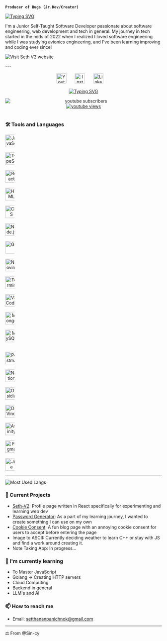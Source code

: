 
**` Producer of Bugs (Jr.Dev/Creator) `**

<p align="left">
    <a href="https://git.io/typing-svg"><img src="https://readme-typing-svg.demolab.com?font=JetBrains+Mono+Nl&size=23&duration=1&color=F6C177&vCenter=true&repeat=false&width=435&lines=Pheno+Seth+Panichnok" alt="Typing SVG" /></a>
</p>
I'm a Junior Self-Taught Software Developer passionate about software engineering, web development and tech in general.
My journey in tech started in the mids of 2022 when I realized I loved software engineering while I was studying avionics engineering, and I've been learning improving and coding ever since!





<p>
    <a href="https://seth-v2.netlify.app/" target="_blank" rel="noopener noreferrer" style="text-decoration: none;">
        <img alt="Visit Seth V2 website" title="Visit Seth V2 website" src="https://img.shields.io/badge/Seth%20V2-9CCFD8?style=for-the-badge&logo=netlify&labelColor=000000" /></a>
</p>
---

<p align="center" >
    <a href="https://www.youtube.com/channel/UCWam55wUh-OOcvrGJisq0zA?sub_confirmation=1" ><img width="32px" alt="Youtube" title="Youtube" src="https://img.icons8.com/fluency/48/26e07f/youtube-play.png" /></a>
    &#8287;&#8287;&#8287;&#8287;&#8287;
    <a href="https://www.instagram.com/seth_edw/" ><img width="32px" alt="Instagram" title="Instagram" src="https://img.icons8.com/?size=160&id=BrU2BBoRXiWq&format=png" /></a>
    &#8287;&#8287;&#8287;&#8287;&#8287;
    <a href="https://www.linkedin.com/in/setthanan-panichnok-593346261" ><img width="32px" alt="LinkedIn" title="LinkedIn" src="https://img.icons8.com/fluency/48/26e07f/linkedin.png" /></a>
    &#8287;&#8287;&#8287;&#8287;&#8287;
</p>

<p align="center">
    <a href="https://git.io/typing-svg"><img src="https://readme-typing-svg.demolab.com?font=JetBrains+Mono+Nl&pause=1000&color=6ECFF7&center=true&vCenter=true&width=435&lines=Self-taught+Jr.+Developer;Never+Stop+Learning" alt="Typing SVG" /></a>
</p>

<p align="center">
    <a href="https://www.youtube.com/channel/UCWam55wUh-OOcvrGJisq0zA?sub_confirmation=1" style="text-decoration: none;">
        <img alt="youtube subscribers" title="Subscribe to my YouTube channel" src="https://custom-icon-badges.demolab.com/youtube/channel/subscribers/UCWam55wUh-OOcvrGJisq0zA?color=%23E05D44&label=SUBSCRIBE&logo=video&logoColor=white&style=for-the-badge&labelColor=CE4630" style="display: block;"/></a>
    <a href="https://www.youtube.com/channel/UCWam55wUh-OOcvrGJisq0zA">
        <img alt="youtube views" title="YouTube views" src="https://custom-icon-badges.demolab.com/youtube/channel/views/UCWam55wUh-OOcvrGJisq0zA?color=%2383C9F4&logo=video&logoColor=white&style=for-the-badge&labelColor=003B6F"/></a>
</p>

#

### 🛠 Tools and Languages

<!-- - Languages: JavaScript -->
<!-- - Frontend(Main): JS, TS, React, HTML and CSS -->
<!-- - Backend: Node.js and Express -->
<!-- - Databases: MongoDB, MySQL and GraphQl -->
<!-- - Tools: Git, Vim/Nvim , VSCode(debugging) and Terminal Utils. -->

<!-- Frontend -->
<p align="center" style="width: 30px; padding-right: 0px;">
    <img src="https://cdn.jsdelivr.net/gh/devicons/devicon/icons/javascript/javascript-original.svg" alt="JavaScript" title="JavaScript" width="40" height="40"/>
    &#8287;&#8287;&#8287;&#8287;&#8287;
    <img src="https://cdn.jsdelivr.net/gh/devicons/devicon/icons/typescript/typescript-original.svg" alt="TypeScript" title="TypeScript" width="40" height="40"/>
    &#8287;&#8287;&#8287;&#8287;&#8287;
    <img src="https://cdn.jsdelivr.net/gh/devicons/devicon/icons/react/react-original.svg" alt="React" title="React" width="40" height="40"/>
    &#8287;&#8287;&#8287;&#8287;&#8287;
    <img src="https://cdn.jsdelivr.net/gh/devicons/devicon/icons/html5/html5-original.svg" alt="HTML" title="HTML" width="40" height="40"/>
    &#8287;&#8287;&#8287;&#8287;&#8287;
    <img src="https://cdn.jsdelivr.net/gh/devicons/devicon/icons/css3/css3-original.svg" alt="CSS" title="CSS" width="40" height="40"/>
    &#8287;&#8287;&#8287;&#8287;&#8287;
    <img src="https://cdn.jsdelivr.net/gh/devicons/devicon/icons/nodejs/nodejs-original.svg" alt="Node.js" title="Node.js" width="40" height="40"/>
    &#8287;&#8287;&#8287;&#8287;&#8287;
    <!-- Others -->
    <img src="https://cdn.jsdelivr.net/gh/devicons/devicon/icons/git/git-original.svg" alt="Git" title="Git" width="40" height="40"/>
    &#8287;&#8287;&#8287;&#8287;&#8287;
    <img src="https://cdn.jsdelivr.net/gh/devicons/devicon/icons/neovim/neovim-original.svg" alt="Neovim" title="Neovim" width="40" height="40"/>
    &#8287;&#8287;&#8287;&#8287;&#8287;
    <img src="https://img.icons8.com/fluency/48/000000/console.png" alt="Terminal" title="Terminal Utils" width="40" height="40"/>
    &#8287;&#8287;&#8287;&#8287;&#8287;
    <img src="https://cdn.jsdelivr.net/gh/devicons/devicon/icons/vscode/vscode-original.svg" alt="VSCode" title="VSCode" width="40" height="40"/>
    &#8287;&#8287;&#8287;&#8287;&#8287;
    <!-- Databases -->
    <img src="https://cdn.jsdelivr.net/gh/devicons/devicon/icons/mongodb/mongodb-original.svg" alt="MongoDB" title="MongoDB" width="40" height="40"/>
    &#8287;&#8287;&#8287;&#8287;&#8287;
    <img src="https://cdn.jsdelivr.net/gh/devicons/devicon/icons/mysql/mysql-original.svg" alt="MySQL" title="MySQL" width="40" height="40"/>
    &#8287;&#8287;&#8287;&#8287;&#8287;
</p>

<p align="center" style="width: 30px;">
    <!-- others -->
    <img src="https://cdn.jsdelivr.net/gh/devicons/devicon@latest/icons/postman/postman-original.svg" alt="Postman" title="Postman" width="40" height="40"/>
    &#8287;&#8287;&#8287;&#8287;&#8287;
    <img src="https://cdn.jsdelivr.net/gh/devicons/devicon@latest/icons/notion/notion-original.svg" alt="Notion" title="Notion" width="40" height="40"/>
    &#8287;&#8287;&#8287;&#8287;&#8287;
    <img src="https://obsidian.md/images/obsidian-logo-gradient.svg" alt="Obsidian" title="Obsidian" width="40" height="40"/>
    &#8287;&#8287;&#8287;&#8287;&#8287;
    <img src="https://upload.wikimedia.org/wikipedia/commons/9/90/DaVinci_Resolve_17_logo.svg" alt="DaVinci Resolve" title="DaVinci Resolve" width="40" height="40"/>
    &#8287;&#8287;&#8287;&#8287;&#8287;
    <img src="https://upload.wikimedia.org/wikipedia/commons/thumb/f/f5/Affinity_Photo_V2_icon.svg/2048px-Affinity_Photo_V2_icon.svg.png" alt="Affinity Photo" title="Affinity Photo" width="40" height="40"/>
    &#8287;&#8287;&#8287;&#8287;&#8287;
    <img src="https://cdn.jsdelivr.net/gh/devicons/devicon/icons/figma/figma-original.svg" alt="Figma" title="Figma" width="40" height="40"/>
    &#8287;&#8287;&#8287;&#8287;&#8287;
    <img src="https://cdn.jsdelivr.net/gh/devicons/devicon/icons/jira/jira-original.svg" alt="Jira" title="Jira" width="40" height="40"/>
</p>

---

![Most Used Langs](https://github-readme-stats.vercel.app/api/top-langs/?username=Sin-cy&layout=compact&theme=rose_pine&show_icons=true)
<!-- Tools -->
<!-- <p align="center"> -->
<!-- </p> -->

<!-- Databases -->
<!-- <p align="center"> -->
<!--     <span> -->
<!--     </span> -->
<!-- </p> -->

### 🔭 Current Projects

- [Seth-V2](https://seth-v2.netlify.app/): Profile page written in React specifically for experimenting and learning web dev
- [Password Generator](https://sincypass-generator.netlify.app/): As a part of my learning journey, I wanted to create something I can use on my own
- [Cookie Consent](https://unacceptable-cookieconsent.netlify.app/): A fun blog page with an annoying cookie consent for users to accept before entering the page
- Image to ASCII: Currently deciding weather to learn C++ or stay with JS and find a work around creating it.
- Note Taking App: In progress...

### 🌱 I'm currently learning

- To Master JavaScript
- Golang -> Creating HTTP servers
- Cloud Computing
- Backend in general
- LLM's and AI


### 📫 How to reach me
- Email: setthananpanichnok@gmail.com

---

⚖︎ From @Sin-cy

<!---
Sin-cy/Sin-cy is a ✨ special ✨ repository because its `README.md` (this file) appears on your GitHub profile.
You can click the Preview link to take a look at your changes.
--->
